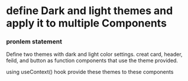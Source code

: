 # define Dark and light themes and apply it to multiple Components

### pronlem statement

Define two themes with dark and light color settings.
creat card, header, feild, and button as function components that use the theme provided.

using useContext() hook provide these themes to these components